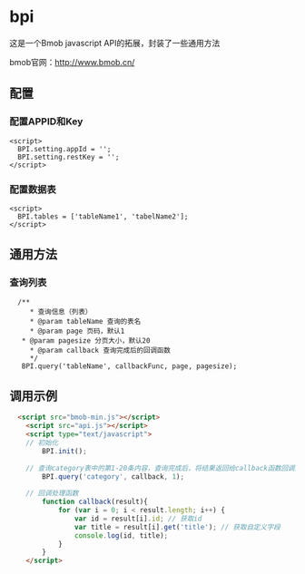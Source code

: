 # bpi

这是一个Bmob javascript API的拓展，封装了一些通用方法

bmob官网：http://www.bmob.cn/

## 配置

### 配置APPID和Key

```
<script>
  BPI.setting.appId = '';
  BPI.setting.restKey = '';
</script>
```

### 配置数据表

```
<script>
  BPI.tables = ['tableName1', 'tabelName2'];
</script>
```

## 通用方法

### 查询列表

```
  /**
	 * 查询信息（列表）
	 * @param tableName 查询的表名
	 * @param page 页码，默认1
   * @param pagesize 分页大小，默认20
	 * @param callback 查询完成后的回调函数
	 */
   BPI.query('tableName', callbackFunc, page, pagesize);
```

## 调用示例

```html
  <script src="bmob-min.js"></script>
	<script src="api.js"></script>
	<script type="text/javascript">
    // 初始化
		BPI.init();
    
    // 查询category表中的第1-20条内容，查询完成后，将结果返回给callback函数回调处理
		BPI.query('category', callback, 1);
    
    // 回调处理函数
		function callback(result){
			for (var i = 0; i < result.length; i++) {
				var id = result[i].id; // 获取id
				var title = result[i].get('title'); // 获取自定义字段
				console.log(id, title);
			}
		}
	</script>
```
